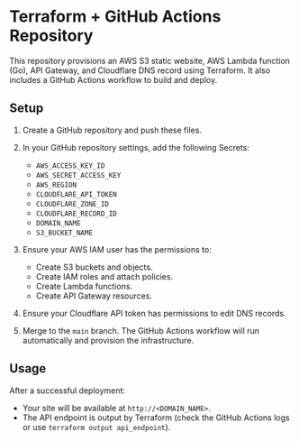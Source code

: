 # Terraform + GitHub Actions Repository

This repository provisions an AWS S3 static website, AWS Lambda function (Go), API Gateway, and Cloudflare DNS record using Terraform. It also includes a GitHub Actions workflow to build and deploy.

## Setup

1. Create a GitHub repository and push these files.
2. In your GitHub repository settings, add the following Secrets:
   - `AWS_ACCESS_KEY_ID`
   - `AWS_SECRET_ACCESS_KEY`
   - `AWS_REGION`
   - `CLOUDFLARE_API_TOKEN`
   - `CLOUDFLARE_ZONE_ID`
   - `CLOUDFLARE_RECORD_ID`
   - `DOMAIN_NAME`
   - `S3_BUCKET_NAME`

3. Ensure your AWS IAM user has the permissions to:
   - Create S3 buckets and objects.
   - Create IAM roles and attach policies.
   - Create Lambda functions.
   - Create API Gateway resources.

4. Ensure your Cloudflare API token has permissions to edit DNS records.

5. Merge to the `main` branch. The GitHub Actions workflow will run automatically and provision the infrastructure.

## Usage

After a successful deployment:

- Your site will be available at `http://<DOMAIN_NAME>`.
- The API endpoint is output by Terraform (check the GitHub Actions logs or use `terraform output api_endpoint`).
